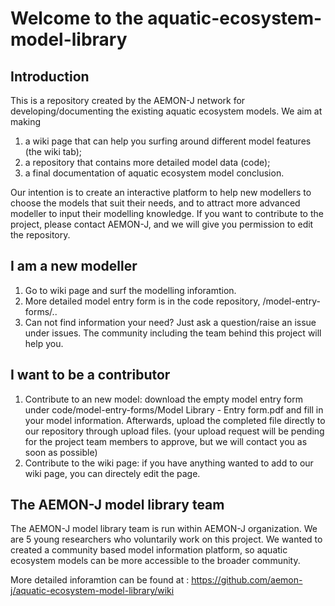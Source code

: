 # Welcome to the aquatic-ecosystem-model-library
## Introduction
This is a repository created by the  AEMON-J network for developing/documenting the existing aquatic ecosystem models. We aim at making
1. a wiki page that can help you surfing around different model features (the wiki tab);
2. a repository that contains more detailed model data (code);
3. a final documentation of aquatic ecosystem model conclusion. 

Our intention is to create an interactive platform to help new modellers to choose the models that suit their needs, and to attract more advanced modeller to input their modelling knowledge. 
If you want to contribute to the project, please contact AEMON-J, and we will give you permission to edit the repository.
## I am a new modeller
1. Go to wiki page and surf the modelling inforamtion.
2. More detailed model entry form is in the code repository, /model-entry-forms/..
3. Can not find information your need? Just ask a question/raise an issue under issues. The community including the team behind this project will help you.

## I want to be a contributor
1. Contribute to an new model: download the empty model entry form under code/model-entry-forms/Model Library - Entry form.pdf and fill in your model information. Afterwards, upload the completed file directly to our repository through upload files. (your upload request will be pending for the project team members to approve, but we will contact you as soon as possible)
2. Contribute to the wiki page: if you have anything wanted to add to our wiki page, you can directely edit the page. 

## The AEMON-J model library team
The AEMON-J model library team is run within AEMON-J organization. We are 5 young researchers who voluntarily work on this project. We wanted to created a community based model information platform, so aquatic ecosystem models can be more accessible to the broader community.

More detailed inforamtion can be found at : https://github.com/aemon-j/aquatic-ecosystem-model-library/wiki

